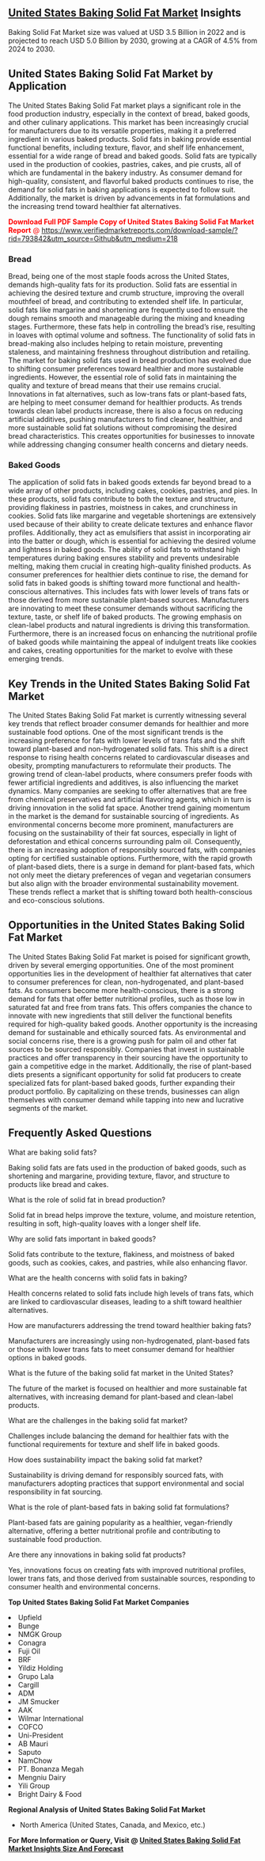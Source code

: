 <h2><a href="https://www.verifiedmarketreports.com/download-sample/?rid=793842&amp;utm_source=Github&amp;utm_medium=218" target="_blank">United States Baking Solid Fat Market</a> Insights</h2><p>Baking Solid Fat Market size was valued at USD 3.5 Billion in 2022 and is projected to reach USD 5.0 Billion by 2030, growing at a CAGR of 4.5% from 2024 to 2030.</p><p><h2>United States Baking Solid Fat Market by Application</h2> <p>The United States Baking Solid Fat market plays a significant role in the food production industry, especially in the context of bread, baked goods, and other culinary applications. This market has been increasingly crucial for manufacturers due to its versatile properties, making it a preferred ingredient in various baked products. Solid fats in baking provide essential functional benefits, including texture, flavor, and shelf life enhancement, essential for a wide range of bread and baked goods. Solid fats are typically used in the production of cookies, pastries, cakes, and pie crusts, all of which are fundamental in the bakery industry. As consumer demand for high-quality, consistent, and flavorful baked products continues to rise, the demand for solid fats in baking applications is expected to follow suit. Additionally, the market is driven by advancements in fat formulations and the increasing trend toward healthier fat alternatives. <p><span class=""><span style="color: #ff0000;"><strong>Download Full PDF Sample Copy of United States Baking Solid Fat Market Report</strong> @ </span><a href="https://www.verifiedmarketreports.com/download-sample/?rid=793842&amp;utm_source=Github&amp;utm_medium=218" target="_blank">https://www.verifiedmarketreports.com/download-sample/?rid=793842&amp;utm_source=Github&amp;utm_medium=218</a></span></p></p> <h3>Bread</h3> <p>Bread, being one of the most staple foods across the United States, demands high-quality fats for its production. Solid fats are essential in achieving the desired texture and crumb structure, improving the overall mouthfeel of bread, and contributing to extended shelf life. In particular, solid fats like margarine and shortening are frequently used to ensure the dough remains smooth and manageable during the mixing and kneading stages. Furthermore, these fats help in controlling the bread’s rise, resulting in loaves with optimal volume and softness. The functionality of solid fats in bread-making also includes helping to retain moisture, preventing staleness, and maintaining freshness throughout distribution and retailing. The market for baking solid fats used in bread production has evolved due to shifting consumer preferences toward healthier and more sustainable ingredients. However, the essential role of solid fats in maintaining the quality and texture of bread means that their use remains crucial. Innovations in fat alternatives, such as low-trans fats or plant-based fats, are helping to meet consumer demand for healthier products. As trends towards clean label products increase, there is also a focus on reducing artificial additives, pushing manufacturers to find cleaner, healthier, and more sustainable solid fat solutions without compromising the desired bread characteristics. This creates opportunities for businesses to innovate while addressing changing consumer health concerns and dietary needs.</p> <h3>Baked Goods</h3> <p>The application of solid fats in baked goods extends far beyond bread to a wide array of other products, including cakes, cookies, pastries, and pies. In these products, solid fats contribute to both the texture and structure, providing flakiness in pastries, moistness in cakes, and crunchiness in cookies. Solid fats like margarine and vegetable shortenings are extensively used because of their ability to create delicate textures and enhance flavor profiles. Additionally, they act as emulsifiers that assist in incorporating air into the batter or dough, which is essential for achieving the desired volume and lightness in baked goods. The ability of solid fats to withstand high temperatures during baking ensures stability and prevents undesirable melting, making them crucial in creating high-quality finished products. As consumer preferences for healthier diets continue to rise, the demand for solid fats in baked goods is shifting toward more functional and health-conscious alternatives. This includes fats with lower levels of trans fats or those derived from more sustainable plant-based sources. Manufacturers are innovating to meet these consumer demands without sacrificing the texture, taste, or shelf life of baked products. The growing emphasis on clean-label products and natural ingredients is driving this transformation. Furthermore, there is an increased focus on enhancing the nutritional profile of baked goods while maintaining the appeal of indulgent treats like cookies and cakes, creating opportunities for the market to evolve with these emerging trends.</p> <h2>Key Trends in the United States Baking Solid Fat Market</h2> <p>The United States Baking Solid Fat market is currently witnessing several key trends that reflect broader consumer demands for healthier and more sustainable food options. One of the most significant trends is the increasing preference for fats with lower levels of trans fats and the shift toward plant-based and non-hydrogenated solid fats. This shift is a direct response to rising health concerns related to cardiovascular diseases and obesity, prompting manufacturers to reformulate their products. The growing trend of clean-label products, where consumers prefer foods with fewer artificial ingredients and additives, is also influencing the market dynamics. Many companies are seeking to offer alternatives that are free from chemical preservatives and artificial flavoring agents, which in turn is driving innovation in the solid fat space. Another trend gaining momentum in the market is the demand for sustainable sourcing of ingredients. As environmental concerns become more prominent, manufacturers are focusing on the sustainability of their fat sources, especially in light of deforestation and ethical concerns surrounding palm oil. Consequently, there is an increasing adoption of responsibly sourced fats, with companies opting for certified sustainable options. Furthermore, with the rapid growth of plant-based diets, there is a surge in demand for plant-based fats, which not only meet the dietary preferences of vegan and vegetarian consumers but also align with the broader environmental sustainability movement. These trends reflect a market that is shifting toward both health-conscious and eco-conscious solutions.</p> <h2>Opportunities in the United States Baking Solid Fat Market</h2> <p>The United States Baking Solid Fat market is poised for significant growth, driven by several emerging opportunities. One of the most prominent opportunities lies in the development of healthier fat alternatives that cater to consumer preferences for clean, non-hydrogenated, and plant-based fats. As consumers become more health-conscious, there is a strong demand for fats that offer better nutritional profiles, such as those low in saturated fat and free from trans fats. This offers companies the chance to innovate with new ingredients that still deliver the functional benefits required for high-quality baked goods. Another opportunity is the increasing demand for sustainable and ethically sourced fats. As environmental and social concerns rise, there is a growing push for palm oil and other fat sources to be sourced responsibly. Companies that invest in sustainable practices and offer transparency in their sourcing have the opportunity to gain a competitive edge in the market. Additionally, the rise of plant-based diets presents a significant opportunity for solid fat producers to create specialized fats for plant-based baked goods, further expanding their product portfolio. By capitalizing on these trends, businesses can align themselves with consumer demand while tapping into new and lucrative segments of the market.</p> <h2>Frequently Asked Questions</h2> <p>What are baking solid fats?</p> <p>Baking solid fats are fats used in the production of baked goods, such as shortening and margarine, providing texture, flavor, and structure to products like bread and cakes.</p> <p>What is the role of solid fat in bread production?</p> <p>Solid fat in bread helps improve the texture, volume, and moisture retention, resulting in soft, high-quality loaves with a longer shelf life.</p> <p>Why are solid fats important in baked goods?</p> <p>Solid fats contribute to the texture, flakiness, and moistness of baked goods, such as cookies, cakes, and pastries, while also enhancing flavor.</p> <p>What are the health concerns with solid fats in baking?</p> <p>Health concerns related to solid fats include high levels of trans fats, which are linked to cardiovascular diseases, leading to a shift toward healthier alternatives.</p> <p>How are manufacturers addressing the trend toward healthier baking fats?</p> <p>Manufacturers are increasingly using non-hydrogenated, plant-based fats or those with lower trans fats to meet consumer demand for healthier options in baked goods.</p> <p>What is the future of the baking solid fat market in the United States?</p> <p>The future of the market is focused on healthier and more sustainable fat alternatives, with increasing demand for plant-based and clean-label products.</p> <p>What are the challenges in the baking solid fat market?</p> <p>Challenges include balancing the demand for healthier fats with the functional requirements for texture and shelf life in baked goods.</p> <p>How does sustainability impact the baking solid fat market?</p> <p>Sustainability is driving demand for responsibly sourced fats, with manufacturers adopting practices that support environmental and social responsibility in fat sourcing.</p> <p>What is the role of plant-based fats in baking solid fat formulations?</p> <p>Plant-based fats are gaining popularity as a healthier, vegan-friendly alternative, offering a better nutritional profile and contributing to sustainable food production.</p> <p>Are there any innovations in baking solid fat products?</p> <p>Yes, innovations focus on creating fats with improved nutritional profiles, lower trans fats, and those derived from sustainable sources, responding to consumer health and environmental concerns.</p> </p><p><strong>Top United States Baking Solid Fat Market Companies</strong></p><div data-test-id=""><p><li>Upfield</li><li> Bunge</li><li> NMGK Group</li><li> Conagra</li><li> Fuji Oil</li><li> BRF</li><li> Yildiz Holding</li><li> Grupo Lala</li><li> Cargill</li><li> ADM</li><li> JM Smucker</li><li> AAK</li><li> Wilmar International</li><li> COFCO</li><li> Uni-President</li><li> AB Mauri</li><li> Saputo</li><li> NamChow</li><li> PT. Bonanza Megah</li><li> Mengniu Dairy</li><li> Yili Group</li><li> Bright Dairy & Food</li></p><div><strong>Regional Analysis of&nbsp;United States Baking Solid Fat Market</strong></div><ul><li dir="ltr"><p dir="ltr">North America&nbsp;(United States, Canada, and Mexico, etc.)</p></li></ul><p><strong>For More Information or Query, Visit @&nbsp;</strong><strong><a href="https://www.verifiedmarketreports.com/product/baking-solid-fat-market/?utm_source=Github&amp;utm_medium=218" target="_blank">United States Baking Solid Fat Market Insights Size And Forecast</a></strong></p></div>
